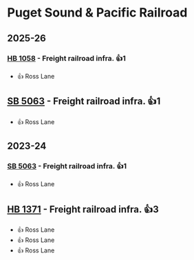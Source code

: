 # Puget Sound & Pacific Railroad
## 2025-26

### [HB 1058](/bill/2025-26/hb/1058/) - Freight railroad infra. 👍1  
* 👍 Ross Lane

## [SB 5063](/bill/2025-26/sb/5063/) - Freight railroad infra. 👍1  
* 👍 Ross Lane

## 2023-24

### [SB 5063](/bill/2023-24/sb/5063/) - Freight railroad infra. 👍1  
* 👍 Ross Lane

## [HB 1371](/bill/2023-24/hb/1371/) - Freight railroad infra. 👍3  
* 👍 Ross Lane
* 👍 Ross Lane
* 👍 Ross Lane

